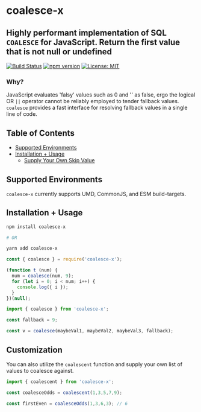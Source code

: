 # coalesce-x

## Highly performant implementation of SQL `COALESCE` for JavaScript. Return the first value that is not null or undefined

[![Build Status](https://travis-ci.com/MatthewZito/coalesce.svg?branch=master)](https://travis-ci.com/MatthewZito/coalesce)
[![npm version](https://badge.fury.io/js/coalesce-x.svg)](https://badge.fury.io/js/coalesce-x)
[![License: MIT](https://img.shields.io/badge/License-MIT-yellow.svg)](https://opensource.org/licenses/MIT)

### Why?

JavaScript evaluates 'falsy' values such as 0 and '' as false, ergo the logical OR `||` operator cannot be reliably employed to tender fallback values. `coalesce` provides a fast interface for resolving fallback values in a single line of code.

## Table of Contents

- [Supported Environments](#builds)
- [Installation + Usage](#usage)
  - [Supply Your Own Skip Value](#skip)

## <a name="builds"></a> Supported Environments

`coalesce-x` currently supports UMD, CommonJS, and ESM build-targets.

## <a name="usage"></a> Installation + Usage

```bash
npm install coalesce-x

# OR

yarn add coalesce-x
```

```js
const { coalesce } = require('coalesce-x');

(function t (num) {
  num = coalesce(num, 9);
  for (let i = 0; i < num; i++) {
    console.log({ i });
  }
})(null);
```

```js
import { coalesce } from 'coalesce-x';

const fallback = 9;

const v = coalesce(maybeVal1, maybeVal2, maybeVal3, fallback);
```

## <a name="skip"></a> Customization

You can also utilize the `coalescent` function and supply your own list of values to coalesce against.

```js
import { coalescent } from 'coalesce-x';

const coalesceOdds = coalescent(1,3,5,7,9);

const firstEven = coalesceOdds(1,3,6,3); // 6
```
